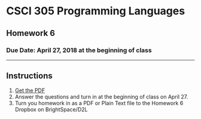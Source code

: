 # CSCI 305 Programming Languages

## Homework 6

### Due Date: April 27, 2018 at the beginning of class

---

## Instructions

1. [Get the PDF](https://raw.githubusercontent.com/CSCI305/csci305-homework/master/hw6.pdf)
2. Answer the questions and turn in at the beginning of class on April 27.
3. Turn you homework in as a PDF or Plain Text file to the Homework 6 Dropbox on BrightSpace/D2L

